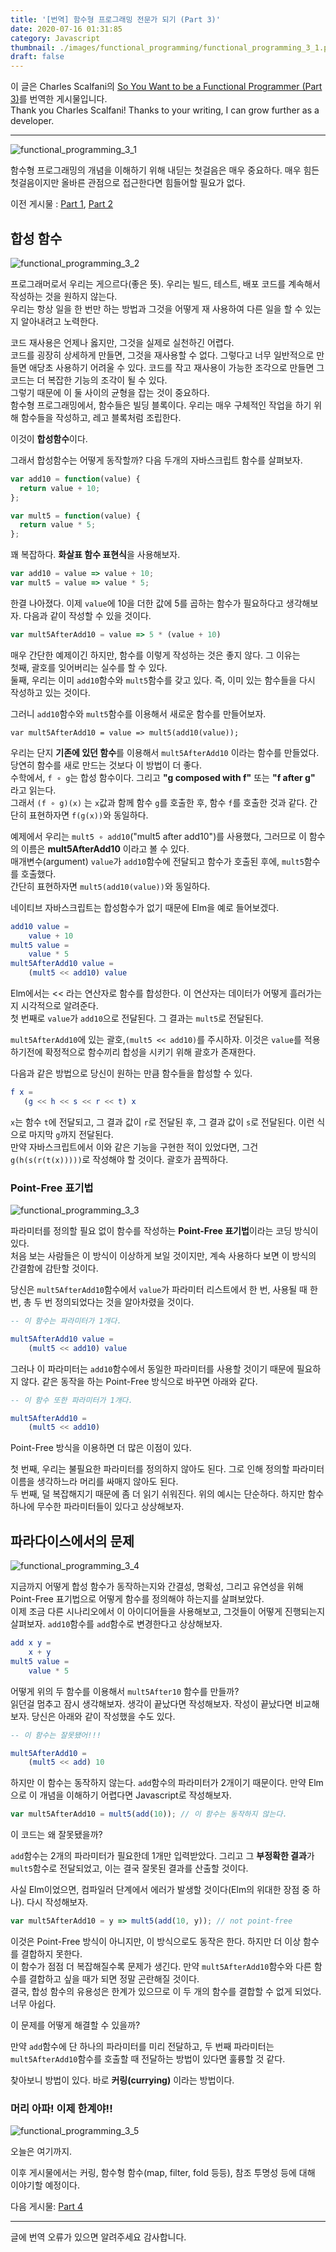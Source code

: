 ```yaml
---
title: '[번역] 함수형 프로그래밍 전문가 되기 (Part 3)'
date: 2020-07-16 01:31:85
category: Javascript
thumbnail: ./images/functional_programming/functional_programming_3_1.png
draft: false
---
```

이 글은 Charles Scalfani의 [So You Want to be a Functional Programmer (Part 3)](https://medium.com/@cscalfani/so-you-want-to-be-a-functional-programmer-part-3-1b0fd14eb1a7)를 번역한 게시물입니다.   
Thank you Charles Scalfani! Thanks to your writing, I can grow further as a developer.

---

![functional_programming_3_1](./images/functional_programming/functional_programming_3_1.png)

함수형 프로그래밍의 개념을 이해하기 위해 내딛는 첫걸음은 매우 중요하다. 매우 힘든 첫걸음이지만 올바른 관점으로 접근한다면 힘들어할 필요가 없다.

이전 게시물 : [Part 1](https://front-end.me/javascript/functional-programming-1/), [Part 2](https://front-end.me/javascript/functional-programming-2/)

## 합성 함수
![functional_programming_3_2](./images/functional_programming/functional_programming_3_2.png)

프로그래머로서 우리는 게으르다(좋은 뜻). 우리는 빌드, 테스트, 배포 코드를 계속해서 작성하는 것을 원하지 않는다.  
우리는 항상 일을 한 번만 하는 방법과 그것을 어떻게 재 사용하여 다른 일을 할 수 있는지 알아내려고 노력한다.

코드 재사용은 언제나 옳지만, 그것을 실제로 실천하긴 어렵다.   
코드를 굉장히 상세하게 만들면, 그것을 재사용할 수 없다. 그렇다고 너무 일반적으로 만들면 애당초 사용하기 어려울 수 있다. 코드를 작고 재사용이 가능한 조각으로 만들면 그 코드는 더 복잡한 기능의 조각이 될 수 있다.    
그렇기 때문에 이 둘 사이의 균형을 잡는 것이 중요하다.   
함수형 프로그래밍에서, 함수들은 빌딩 블록이다. 우리는 매우 구체적인 작업을 하기 위해 함수들을 작성하고, 레고 블록처럼 조립한다.

이것이 **합성함수**이다.

그래서 합성함수는 어떻게 동작할까? 다음 두개의 자바스크립트 함수를 살펴보자.


```js 
var add10 = function(value) {
  return value + 10;
};

var mult5 = function(value) {
  return value * 5;
};
```


꽤 복잡하다. **화살표 함수 표현식**을 사용해보자.

```js 
var add10 = value => value + 10;
var mult5 = value => value * 5;
```

한결 나아졌다. 이제 `value`에 10을 더한 값에 5를 곱하는 함수가 필요하다고 생각해보자. 다음과 같이 작성할 수 있을 것이다.

```js 
var mult5AfterAdd10 = value => 5 * (value + 10)
```

매우 간단한 예제이긴 하지만, 함수를 이렇게 작성하는 것은 좋지 않다. 그 이유는  
첫째, 괄호를 잊어버리는 실수를 할 수 있다.  
둘째, 우리는 이미 `add10`함수와 `mult5`함수를 갖고 있다. 즉, 이미 있는 함수들을 다시 작성하고 있는 것이다.

그러니 `add10`함수와 `mult5`함수를 이용해서 새로운 함수를 만들어보자.

```
var mult5AfterAdd10 = value => mult5(add10(value));
```

우리는 단지 **기존에 있던 함수**를 이용해서 `mult5AfterAdd10` 이라는 함수를 만들었다. 당연히 함수를 새로 만드는 것보다 이 방법이 더 좋다.     
수학에서, `f ∘ g`는 합성 함수이다. 그리고 **"g composed with f"** 또는 **"f after g"** 라고 읽는다.    
그래서 `(f ∘ g)(x)` 는 `x`값과 함께 함수 `g`를 호출한 후, 함수 `f`를 호출한 것과 같다. 간단히 표현하자면 `f(g(x))`와 동일하다.

예제에서 우리는 `mult5 ∘ add10`("mult5 after add10")를 사용했다, 그러므로 이 함수의 이름은 **mult5AfterAdd10** 이라고 볼 수 있다.    
매개변수(argument) `value`가 `add10`함수에 전달되고 함수가 호출된 후에, `mult5`함수를 호출했다.    
간단히 표현하자면 `mult5(add10(value))`와 동일하다.

네이티브 자바스크립트는 합성함수가 없기 때문에 Elm을 예로 들어보겠다.

```elm
add10 value =
    value + 10
mult5 value =
    value * 5
mult5AfterAdd10 value =
    (mult5 << add10) value
```


Elm에서는 << 라는 연산자로 함수를 합성한다. 이 연산자는 데이터가 어떻게 흘러가는지 시각적으로 알려준다.    
첫 번째로 `value`가 `add10`으로 전달된다. 그 결과는 `mult5`로 전달된다.

`mult5AfterAdd10`에 있는 괄호,`(mult5 << add10)`를 주시하자. 이것은 `value`를 적용하기전에 확정적으로 함수끼리 합성을 시키기 위해 괄호가 존재한다.

다음과 같은 방법으로 당신이 원하는 만큼 함수들을 합성할 수 있다.

```elm
f x =
   (g << h << s << r << t) x
```

`x`는 함수 `t`에 전달되고, 그 결과 값이 `r`로 전달된 후, 그 결과 값이 `s`로 전달된다. 이런 식으로 마지막 `g`까지 전달된다.  
만약 자바스크립트에서 이와 같은 기능을 구현한 적이 있었다면, 그건 `g(h(s(r(t(x)))))`로 작성해야 할 것이다. 괄호가 끔찍하다.

### Point-Free 표기법

![functional_programming_3_3](./images/functional_programming/functional_programming_3_3.png)


파라미터를 정의할 필요 없이 함수를 작성하는 **Point-Free 표기법**이라는 코딩 방식이 있다.  
처음 보는 사람들은 이 방식이 이상하게 보일 것이지만, 계속 사용하다 보면 이 방식의 간결함에 감탄할 것이다.

당신은 `mult5AfterAdd10`함수에서 `value`가 파라미터 리스트에서 한 번, 사용될 때 한 번, 총 두 번 정의되었다는 것을 알아차렸을 것이다.


```elm
-- 이 함수는 파라미터가 1개다. 

mult5AfterAdd10 value =
    (mult5 << add10) value
```


그러나 이 파라미터는 `add10`함수에서 동일한 파라미터를 사용할 것이기 때문에 필요하지 않다. 같은 동작을 하는 Point-Free 방식으로 바꾸면 아래와 같다.

```elm
-- 이 함수 또한 파라미터가 1개다.

mult5AfterAdd10 =
    (mult5 << add10)
```


Point-Free 방식을 이용하면 더 많은 이점이 있다.

첫 번째, 우리는 불필요한 파라미터를 정의하지 않아도 된다. 그로 인해 정의할 파라미터 이름을 생각하느라 머리를 싸매지 않아도 된다.  
두 번째, 덜 복잡해지기 때문에 좀 더 읽기 쉬워진다. 위의 예시는 단순하다. 하지만 함수 하나에 무수한 파라미터들이 있다고 상상해보자.

## 파라다이스에서의 문제

![functional_programming_3_4](./images/functional_programming/functional_programming_3_4.png)

지금까지 어떻게 합성 함수가 동작하는지와 간결성, 명확성, 그리고 유연성을 위해 Point-Free 표기법으로 어떻게 함수를 정의해야 하는지를 살펴보았다.   
이제 조금 다른 시나리오에서 이 아이디어들을 사용해보고, 그것들이 어떻게 진행되는지 살펴보자. `add10`함수를 `add`함수로 변경한다고 상상해보자.


```elm
add x y =
    x + y
mult5 value =
    value * 5
```


어떻게 위의 두 함수를 이용해서 `mult5After10` 함수를 만들까?  
읽던걸 멈추고 잠시 생각해보자. 생각이 끝났다면 작성해보자. 작성이 끝났다면 비교해보자. 당신은 아래와 같이 작성했을 수도 있다.

```elm
-- 이 함수는 잘못됐어!!!

mult5AfterAdd10 =
    (mult5 << add) 10 
```

하지만 이 함수는 동작하지 않는다. `add`함수의 파라미터가 2개이기 때문이다.
만약 Elm으로 이 개념을 이해하기 어렵다면 Javascript로 작성해보자.

```js
var mult5AfterAdd10 = mult5(add(10)); // 이 함수는 동작하지 않는다.
```

이 코드는 왜 잘못됐을까?

`add`함수는 2개의 파라미터가 필요한데 1개만 입력받았다. 그리고 그 **부정확한 결과**가 `mult5`함수로 전달되었고, 이는 결국 잘못된 결과를 산출할 것이다.

사실 Elm이었으면, 컴파일러 단계에서 에러가 발생할 것이다(Elm의 위대한 장점 중 하나). 다시 작성해보자.

```js
var mult5AfterAdd10 = y => mult5(add(10, y)); // not point-free
```

이것은 Point-Free 방식이 아니지만, 이 방식으로도 동작은 한다. 하지만 더 이상 함수를 결합하지 못한다.     
이 함수가 점점 더 복잡해질수록 문제가 생긴다. 만약 `mult5AfterAdd10`함수와 다른 함수를 결합하고 싶을 때가 되면 정말 곤란해질 것이다.     
결국, 합성 함수의 유용성은 한계가 있으므로 이 두 개의 함수를 결합할 수 없게 되었다. 너무 아쉽다.

이 문제를 어떻게 해결할 수 있을까?

만약 `add`함수에 단 하나의 파라미터를 미리 전달하고, 두 번째 파라미터는 `mult5AfterAdd10`함수를 호출할 때 전달하는 방법이 있다면 훌륭할 것 같다.

찾아보니 방법이 있다. 바로 **커링(currying)** 이라는 방법이다.

### 머리 아파! 이제 한계야!!

![functional_programming_3_5](./images/functional_programming/functional_programming_3_5.png)


오늘은 여기까지.

이후 게시물에서는 커링, 함수형 함수(map, filter, fold 등등), 참조 투명성 등에 대해 이야기할 예정이다.

다음 게시물: [Part 4](https://front-end.me/javascript/functional-programming-4/)

---

글에 번역 오류가 있으면 알려주세요 감사합니다.
